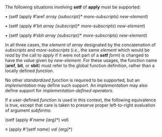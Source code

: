 



The following situations involving **setf** of **apply** must be supported: 



*•* (setf (apply #’aref *array \{subscript\}*\* *more-subscripts*) *new-element*) 



*•* (setf (apply #’bit *array \{subscript\}*\* *more-subscripts*) *new-element*) 



*•* (setf (apply #’sbit *array \{subscript\}*\* *more-subscripts*) *new-element*) 



In all three cases, the *element* of *array* designated by the concatenation of *subscripts* and *more-subscripts* (*i.e.*, the same *element* which would be *read* by the call to *apply* if it were not part of a **setf** *form*) is changed to have the *value* given by *new-element*. For these usages, the function name (**aref**, **bit**, or **sbit**) must refer to the global function definition, rather than a locally defined *function*. 



No other *standardized function* is required to be supported, but an *implementation* may define such support. An *implementation* may also define support for *implementation-defined operators*. 



If a user-defined *function* is used in this context, the following equivalence is true, except that care is taken to preserve proper left-to-right evaluation of argument *subforms*: 



(setf (apply #’*name \{arg\}*\*) *val*) 



*≡* (apply #’(setf *name*) *val \{arg\}*\*) 



